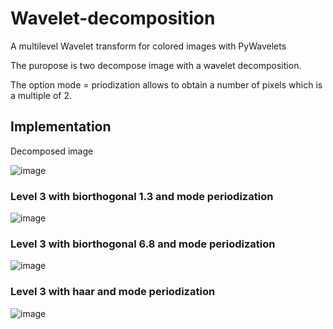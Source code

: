 # Wavelet-decomposition
A multilevel Wavelet transform for colored images with PyWavelets

The puropose is two decompose image with a wavelet decomposition.

The option mode = priodization allows to obtain a number of pixels which is a multiple of 2.

## Implementation 
Decomposed image

![image](https://user-images.githubusercontent.com/98736513/231725510-cc96d286-ba92-43ae-bf93-7a0cd531833c.png)

### Level 3 with biorthogonal 1.3 and mode periodization
![image](https://user-images.githubusercontent.com/98736513/231724818-f93519bc-d83c-413f-af5c-9675c6032f6b.png)

### Level 3 with biorthogonal 6.8 and mode periodization
![image](https://user-images.githubusercontent.com/98736513/231724686-597621c8-84da-420b-af0c-2143a4a0b890.png)

### Level 3 with haar and mode periodization
![image](https://user-images.githubusercontent.com/98736513/231724507-c809d2e5-5bfc-4625-b835-ba475161bdab.png)
